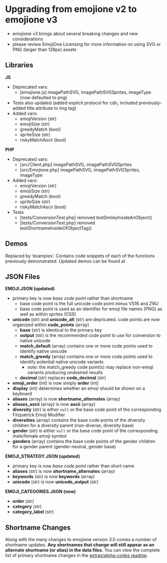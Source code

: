 # Upgrading from emojione v2 to emojione v3

*  emojione v3 brings about several breaking changes and new considerations
*  please review EmojiOne Licensing for more information on using SVG or PNG (larger than 128px) assets

## Libraries
**JS**
 - Deprecated vars: 
 	- [emojione.js] imagePathSVG, imagePathSVGSprites, imageType (now defaulted to png)
 - Tests also updated (added explicit protocol for cdn, included previously-added title attribute to img tag)
  - Added vars: 
  	- emojiVersion (str)
	- emojiSize (str)
  	- greedyMatch (bool)
	- spriteSize (str)
	- riskyMatchAscii (bool)

**PHP**
 - Deprecated vars: 
	- [src/Client.php] imagePathSVG, imagePathSVGSprites
	- [src/Emojione.php] imagePathSVG, imagePathSVGSprites, imageType
 - Added vars:
 	- emojiVersion (str)
	- emojiSize (str)
	- greedyMatch (bool)
	- spriteSize (str)
	- riskyMatchAscii (bool)
 - Tests
	- [tests/ConversionTest.php] removed testSmileyInsideAnObject()
	- [tests/ConversionTest.php] removed testShortnameInsideOfObjectTag()

## Demos
Replaced by ‘examples’. Contains code snippets of each of the functions previously demonstrated. Updated demos can be found at <a href="https://demos.emojione.com/latest"></a>.

## JSON Files
**EMOJI.JSON (updated)** 
 - primary key is now *base code point* rather than shortname
	- base code point is the full unicode code point minus VS16 and ZWJ
	- base code point is used as an identifier for emoji file names (PNG) as well as within sprites (CSS)
 - **unicode** (str) and **unicode_alt** (str) are depricated. code points are now organized within **code_points** (array)
 	- **base** (str) is identical to the primary key
	- **output** (str) is the recommended code point to use for conversion to native unicode
	- **match_default** (array) contains one or more code points used to identify native unicode
	- **match_greedy** (array) contains one or more code points used to identify potential native unicode variants
		- note: the match_greedy code point(s) may replace non-emoji variants producing undesired results
	- **decimal** (str) replaces **code_decimal** (str)
 - **emoji_order** (int) is now simply **order** (int)
 - **display** (int) determines whether an emoji should be shown on a keyboard
 - **aliases** (array) is now **shortname_alternates** (array)
 - **aliases_ascii** (array) is now **ascii** (array)
 - **diversity** (str) is either `null` or the base code point of the corresponding Fitzpatrick Emoji Modifier
 - **diversities** (array) contains the base code points of the diversity children for a diversity parent (non-diverse, diversity base)
 - **gender** (str) is either `null` or the base code point of the corresponding male/female emoji symbol
 - **genders** (array) contains the base code points of the gender children for a gender parent (gender-neutral, gender base)

**EMOJI_STRATEGY.JSON (updated)**
 - primary key is now *base code point* rather than short name
 - **aliases** (str) is now **shortname_alternates** (array)
 - **keywords** (str) is now **keywords** (array)
 - **unicode** (str) is now **unicode_output** (str)

**EMOJI_CATEGORIES.JSON (new)**
 - **order** (str)
 - **category** (str)
 - **category_label** (str)

## Shortname Changes
Along with the many changes to emojione version 3.0 comes a number of shortname updates. **Any shortnames that change will still appear as an alternate shortname (or alias) in the data files.** You can view the complete list of primary shortname changes in the [extras/alpha-codes readme](extras/alpha-codes/).

